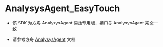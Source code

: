 # AnalysysAgent_EasyTouch

* 该 SDK 为方舟 AnalysysAgent 易达专用版，接口与 AnalysysAgent 完全一致

* 请参考方舟 [AnalysysAgent](https://docs.analysys.cn/ark/integration/sdk/ios) 文档

